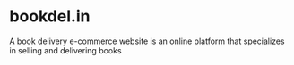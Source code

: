 # bookdel.in
A book delivery e-commerce website is an online platform that specializes in selling and delivering books 
